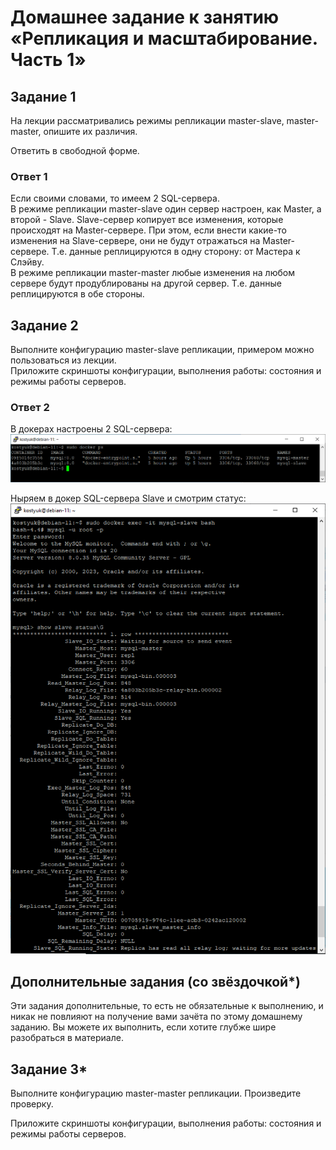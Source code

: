 # Домашнее задание к занятию «Репликация и масштабирование. Часть 1»

## Задание 1
На лекции рассматривались режимы репликации master-slave, master-master, опишите их различия.

Ответить в свободной форме.

### Ответ 1

Если своими словами, то имеем 2 SQL-сервера.  
В режиме репликации master-slave один сервер настроен, как Master, а второй - Slave. Slave-сервер копирует все изменения, которые происходят на Master-сервере. При этом, если внести какие-то изменения на Slave-сервере, они не будут отражаться на Master-сервере. Т.е. данные реплицируются в одну сторону: от Мастера к Слэйву.  
В режиме репликации master-master любые изменения на любом сервере будут продублированы на другой сервер. Т.е. данные реплицируются в обе стороны.  


## Задание 2
Выполните конфигурацию master-slave репликации, примером можно пользоваться из лекции.  
Приложите скриншоты конфигурации, выполнения работы: состояния и режимы работы серверов.  

### Ответ 2

В докерах настроены 2 SQL-сервера:
![Скрин1](https://github.com/denniskostyuk/replication1/blob/main/Task-21.png)

Ныряем в докер SQL-сервера Slave и смотрим статус:
![Скрин1](https://github.com/denniskostyuk/replication1/blob/main/Task-22.png)


## Дополнительные задания (со звёздочкой*)
Эти задания дополнительные, то есть не обязательные к выполнению, и никак не повлияют на получение вами зачёта по этому домашнему заданию. Вы можете их выполнить, если хотите глубже шире разобраться в материале.

## Задание 3*
Выполните конфигурацию master-master репликации. Произведите проверку.

Приложите скриншоты конфигурации, выполнения работы: состояния и режимы работы серверов.
